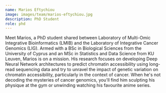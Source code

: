 ```yaml
---
name: Marios Eftychiou
image: images/team/marios-eftychiou.jpg
description: PhD Student
role: phd
---
```

Meet Marios, a PhD student shared between Laboratory of Multi-Omic Integrative Bioinformatics (LMIB) and the Laboratory of Integrative Cancer Genomics (LIG). Armed with a BSc in Biological Sciences from the University of Cyprus and an MSc in Statistics and Data Science from KU Leuven, Marios is on a mission. His research focuses on developing Deep Neural Network architectures to predict chromatin accessibility using long-read sequencing data and try to unravel the impact of genetic variation on chromatin accessibility, particularly in the context of cancer. When he's not decoding the mysteries of cancer genomics, you'll find him sculpting his physique at the gym or unwinding watching his favourite anime series.